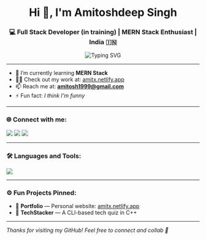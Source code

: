 <h1 align="center">Hi 👋, I'm Amitoshdeep Singh</h1>
<h3 align="center">💻 Full Stack Developer (in training) | MERN Stack Enthusiast | India 🇮🇳</h3>

<p align="center">
  <img src="https://readme-typing-svg.demolab.com?font=Fira+Code&duration=2000&pause=1000&color=00FFBF&center=true&vCenter=true&width=435&lines=Currently+Learning+MERN+Stack;Building+Cool+Stuff+%F0%9F%9A%80;I+Think+I'm+Funny+%F0%9F%A4%A3" alt="Typing SVG" />
</p>

---

- 🌱 I’m currently learning **MERN Stack**
- 👨‍💻 Check out my work at: [amitx.netlify.app](https://amitx.netlify.app)
- 📫 Reach me at: **amitosh1999@gmail.com**
- ⚡ Fun fact: *I think I'm funny*

---

### 🌐 Connect with me:
<p align="left">
  <a href="https://linkedin.com/in/amitoshdeep" target="blank"><img src="https://img.shields.io/badge/-LinkedIn-0A66C2?style=for-the-badge&logo=Linkedin&logoColor=white"/></a>
  <a href="https://instagram.com/luv2lag" target="blank"><img src="https://img.shields.io/badge/-Instagram-E4405F?style=for-the-badge&logo=instagram&logoColor=white"/></a>
  <a href="https://www.youtube.com/@Luv2Lag" target="blank"><img src="https://img.shields.io/badge/-YouTube-FF0000?style=for-the-badge&logo=youtube&logoColor=white"/></a>
</p>

---

### 🛠️ Languages and Tools:
<p>
  <img src="https://skillicons.dev/icons?i=c,cpp,cs,html,css,js,java,nodejs,mysql,git,linux,figma,tailwind,photoshop,unity" />
</p>

---

### ⚙️ Fun Projects Pinned:
- 💼 **Portfolio** — Personal website: [amitx.netlify.app](https://amitx.netlify.app)
- 🧠 **TechStacker** — A CLI-based tech quiz in C++

---

*Thanks for visiting my GitHub! Feel free to connect and collab 🤝*
